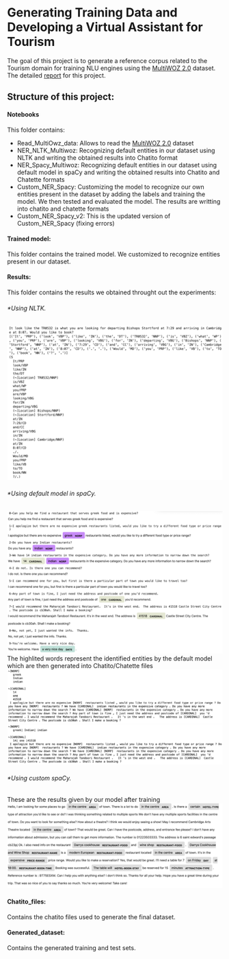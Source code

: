 # Generating Training Data and Developing a Virtual Assistant for Tourism
The goal of this project is to generate  a reference corpus related to the Tourism domain for training NLU engines using the [MultiWOZ 2.0](http://dialogue.mi.eng.cam.ac.uk/index.php/corpus/) dataset. <br />
The detailed [report](https://www.overleaf.com/read/nykmttgstkvs) for this project.

## Structure of this project:

#### Notebooks
This folder contains: 
* Read_MultiOwz_data: Allows to read the [MultiWOZ 2.0](http://dialogue.mi.eng.cam.ac.uk/index.php/corpus/) dataset
* NER_NLTK_Multiwoz: Recognizing default entities in our dataset using NLTK and writing the obtained results into Chatito format
* NER_Spacy_Multiwoz: Recognizing default entities in our dataset using default model in spaCy and writing the obtained results into Chatito and Chatette formats
* Custom_NER_Spacy: Customizing the model to recognize our own entities present in the dataset by adding the labels and training the model. We then tested and evaluated the model. The results are writting into chatito and chatette formats 
* Custom_NER_Spacy_v2: This is the updated version of Custom_NER_Spacy (fixing errors)

#### Trained model:
This folder contains the trained model. We customized to recognize entities present in our dataset. 

#### Results:
This folder contains the results we obtained throught out the experiments:
###### *Using NLTK. <br />
![picture](/Results/ScreenShots/using_NLTK.png?raw=true "Identifying locations")

###### *Using default model in spaCy. <br />
![Alt text](/Results/ScreenShots/using_spacy3.png?raw=true "Identifying default entities")
The highlited words represent the identified entities by the default model which are then generated into Chatito/Chatette files <br />
![Alt text](/Results/ScreenShots/chatito_spacy2.png?raw=true "Chatito version")<br />
![Alt text](/Results/ScreenShots/chatette_spacy2.png?raw=true "Chatette version")<br />


###### *Using custom spaCy. <br />
These are the results given by our model after training
![Alt text](/Results/ScreenShots/custom_spacy3.png?raw=true "Custom_spaCy")<br />

#### Chatito_files:
Contains the chatito files used to generate the final dataset.



#### Generated_dataset:
Contains the generated training and test sets.


